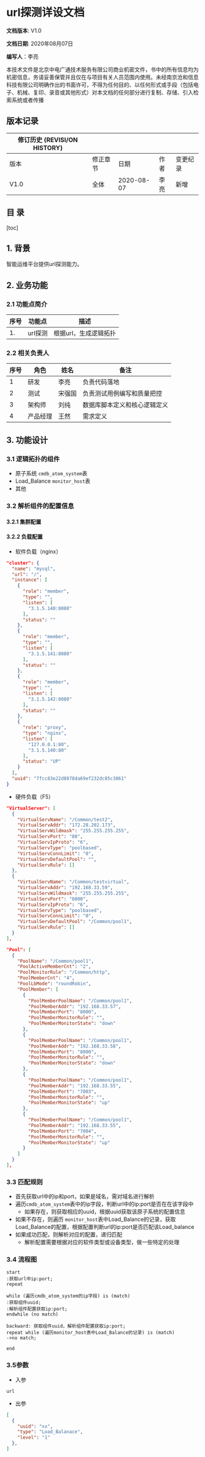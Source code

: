 # url探测详设文档

**文档版本**: V1.0

**文档日期**: 2020年08月07日

**编写人**：李亮

本技术文件是北京中电广通技术服务有限公司商业机密文件，书中的所有信息均为机密信息，务请妥善保管并且仅在与项目有关人员范围内使用。未经南京沧和信息科技有限公司明确作出的书面许可，不得为任何目的、以任何形式或手段（包括电子、机械、复印、录音或其他形式）对本文档的任何部分进行复制、存储、引入检索系统或者传播

## 版本记录

| 修订历史 			(REVISI/ON HISTORY) |          |            |        |                                                              |
| ---------------------------------------- | -------- | ---------- | ------ | ------------------------------------------------------------ |
| 版本                                     | 修正章节 | 日期       | 作者   | 变更纪录                                                     |
| V1.0                                     | 全体     | 2020-08-07  | 李亮 | 新增           

## 目    录
[toc]

## 1. 背景

智能运维平台提供url探测能力。


## 2.	业务功能

### 2.1 功能点简介

| **序号** | **功能点**         | **描述**                             |
| -------- | ------------------ | ------------------------------------ |
|     1.   | url探测           | 根据url，生成逻辑拓扑 |



### 2.2 相关负责人

| **序号** | **角色**   | **姓名** | **备注**                       |
| -------- | ---------- | -------- | ------------------------------ |
| 1        | 研发      | 李亮 | 负责代码落地                 |
| 2        | 测试      | 宋强国 | 负责测试用例编写和质量把控    |
| 3        | 架构师    | 刘纯 | 数据库脚本定义和核心逻辑定义  |
| 4        | 产品经理  | 王然 | 需求定义                     |



## 3.	功能设计

### 3.1 逻辑拓扑的组件
* 原子系统
`cmdb_atom_system`表
* Load_Balance
`monitor_host`表
* 其他

### 3.2 解析组件的配置信息
#### 3.2.1 集群配置
#### 3.2.2 负载配置
* 软件负载（nginx）
```json
"cluster": {
  "name": "mysql",
  "url": "/",
  "instance": [
    {
      "role": "member",
      "type": "",
      "listen": [
        "3.1.5.140:8080"
      ],
      "status": ""
    },
    {
      "role": "member",
      "type": "",
      "listen": [
        "3.1.5.141:8080"
      ],
      "status": ""
    },
    {
      "role": "member",
      "type": "",
      "listen": [
        "3.1.5.142:8080"
      ],
      "status": ""
    },
    {
      "role": "proxy",
      "type": "nginx",
      "listen": [
        "127.0.0.1:80",
        "3.1.5.140:80"
      ],
      "status": "UP"
    }
  ],
  "uuid": "7fcc83e22d8878da69ef232dc85c3861"
}
```
* 硬件负载（F5）
```json
"VirtualServer": [
  {
    "VirtualServName": "/Common/test2",
    "VirtualServAddr": "172.28.202.173",
    "VirtualServWildmask": "255.255.255.255",
    "VirtualServPort": "80",
    "VirtualServIpProto": "6",
    "VirtualServType": "poolbased",
    "VirtualServConnLimit": "0",
    "VirtualServDefaultPool": "",
    "VirtualServRule": []
  },
  {
    "VirtualServName": "/Common/testvirtual",
    "VirtualServAddr": "192.168.33.59",
    "VirtualServWildmask": "255.255.255.255",
    "VirtualServPort": "8000",
    "VirtualServIpProto": "6",
    "VirtualServType": "poolbased",
    "VirtualServConnLimit": "0",
    "VirtualServDefaultPool": "/Common/pool1",
    "VirtualServRule": []
  }
],

"Pool": [
  {
    "PoolName": "/Common/pool1",
    "PoolActiveMemberCnt": "2",
    "PoolMonitorRule": "/Common/http",
    "PoolMemberCnt": "4",
    "PoolLbMode": "roundRobin",
    "PoolMember": [
      {
      	"PoolMemberPoolName": "/Common/pool1",
      	"PoolMemberAddr": "192.168.33.57",
      	"PoolMemberPort": "8000",
      	"PoolMemberMonitorRule": "",
      	"PoolMemberMonitorState": "down"
      },
      {
      	"PoolMemberPoolName": "/Common/pool1",
      	"PoolMemberAddr": "192.168.33.58",
      	"PoolMemberPort": "8000",
      	"PoolMemberMonitorRule": "",
      	"PoolMemberMonitorState": "down"
      },
      {
      	"PoolMemberPoolName": "/Common/pool1",
      	"PoolMemberAddr": "192.168.33.55",
      	"PoolMemberPort": "7003",
      	"PoolMemberMonitorRule": "",
      	"PoolMemberMonitorState": "up"
      },
      {
      	"PoolMemberPoolName": "/Common/pool1",
      	"PoolMemberAddr": "192.168.33.55",
      	"PoolMemberPort": "7004",
      	"PoolMemberMonitorRule": "",
      	"PoolMemberMonitorState": "up"
      }
    ]
  }
],
```

### 3.3 匹配规则
* 首先获取url中的ip和port，如果是域名，需对域名进行解析
* 遍历`cmdb_atom_system`表中的ip字段，判断url中的ip:port是否在在该字段中
  * 如果存在，则获取相应的uuid，根据uuid获取该原子系统的配置信息
* 如果不存在，则遍历 `monitor_host`表中Load_Balance的记录，获取Load_Balance的配置，根据配置判断url的ip:port是否匹配该Load_balance
* 如果成功匹配，则解析对应的配置，递归匹配
  * 解析配置需要根据对应的软件类型或设备类型，做一些特定的处理

### 3.4 流程图

```plantuml
start
:获取url中ip:port;
repeat

while (遍历cmdb_atom_system的ip字段) is (match)
:获取组件uuid;
:解析组件配置获取ip:port;
endwhile (no match)

backward: 获取组件uuid，解析组件配置获取ip:port;
repeat while (遍历monitor_host表中Load_Balance的记录) is (match)
->no match;

end
```

### 3.5参数
* 入参
```shell
url
```

* 出参
```json
[
  {
    "uuid": "xx",
    "type": "Load_Balanace",
    "level": "1"
  },
]
```
